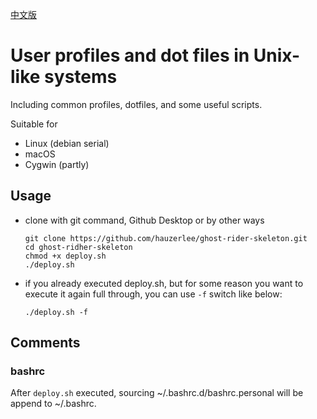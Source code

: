 [中文版](./README.md)

# User profiles and dot files in Unix-like systems

Including common profiles, dotfiles, and some useful scripts.

Suitable for

 * Linux (debian serial)
 * macOS
 * Cygwin (partly)

## Usage

 * clone with git command, Github Desktop or by other ways

   ```
   git clone https://github.com/hauzerlee/ghost-rider-skeleton.git
   cd ghost-ridher-skeleton
   chmod +x deploy.sh
   ./deploy.sh
   ```

 * if you already executed deploy.sh, but for some reason you want to execute it again full through, you can use `-f` switch like below:

   ```
   ./deploy.sh -f
   ```

## Comments

### bashrc

After `deploy.sh` executed, sourcing ~/.bashrc.d/bashrc.personal will be append to ~/.bashrc.

